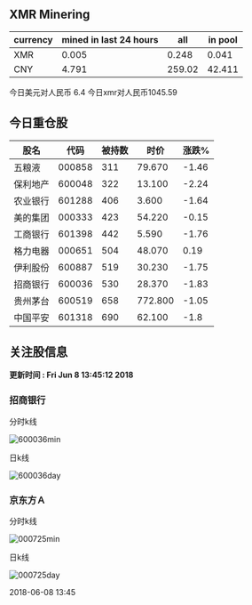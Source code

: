 ## XMR Minering

|currency|mined in last 24 hours|all|in pool|
|---|---|---|---|
|XMR|0.005|0.248|0.041|
|CNY|4.791|259.02|42.411|

今日美元对人民币 6.4	今日xmr对人民币1045.59


## 今日重仓股 

|股名|代码|被持数|时价|涨跌%|
|---|---|---|---|---|
|五粮液|000858|311|79.670|-1.46|
|保利地产|600048|322|13.100|-2.24|
|农业银行|601288|406|3.600|-1.64|
|美的集团|000333|423|54.220|-0.15|
|工商银行|601398|442|5.590|-1.76|
|格力电器|000651|504|48.070|0.19|
|伊利股份|600887|519|30.230|-1.75|
|招商银行|600036|530|28.370|-1.83|
|贵州茅台|600519|658|772.800|-1.05|
|中国平安|601318|690|62.100|-1.8|

## 关注股信息
**更新时间 : Fri Jun  8 13:45:12 2018**
### 招商银行 
分时k线

![600036min](http://image.sinajs.cn/newchart/min/n/sh600036.gif)

日k线

![600036day](http://image.sinajs.cn/newchart/daily/n/sh600036.gif)

### 京东方Ａ 
分时k线

![000725min](http://image.sinajs.cn/newchart/min/n/sz000725.gif)

日k线

![000725day](http://image.sinajs.cn/newchart/daily/n/sz000725.gif)

2018-06-08 13:45